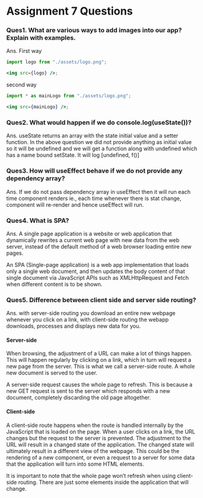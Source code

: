 # Assignment 7 Questions

### Ques1. What are various ways to add images into our app? Explain with examples.

Ans.
First way

```jsx
import logo from "./assets/logo.png";

<img src={logo} />;
```

second way

```jsx
import * as mainLogo from "./assets/logo.png";

<img src={mainLogo} />;
```

### Ques2. What would happen if we do console.log(useState())?

Ans. useState returns an array with the state initial value and a setter function. In the above question we did not
provide anything as initial value so it will be undefined and we will get a function along with undefined which has a
name bound setState.
It will log [undefined, f()]

### Ques3. How will useEffect behave if we do not provide any dependency array?

Ans. If we do not pass dependency array in useEffect then it will run each time component renders ie., each time
whenever there is stat change, component will re-render and hence useEffect will run.

### Ques4. What is SPA?

Ans. A single page application is a website or web application that dynamically rewrites a current web page with new
data from the web server, instead of the default method of a web browser loading entire new pages.

An SPA (Single-page application) is a web app implementation that loads only a single web document, and then updates
the body content of that single document via JavaScript APIs such as XMLHttpRequest and Fetch when different content
is to be shown.

### Ques5. Difference between client side and server side routing?

Ans. with server-side routing you download an entire new webpage whenever you click on a link, with client-side routing
the webapp downloads, processes and displays new data for you.

#### Server-side

When browsing, the adjustment of a URL can make a lot of things happen. This will happen regularly by clicking on a link,
which in turn will request a new page from the server. This is what we call a server-side route. A whole new document
is served to the user.

A server-side request causes the whole page to refresh. This is because a new GET request is sent to the server which
responds with a new document, completely discarding the old page altogether.

#### Client-side

A client-side route happens when the route is handled internally by the JavaScript that is loaded on the page. When
a user clicks on a link, the URL changes but the request to the server is prevented. The adjustment to the URL will
result in a changed state of the application. The changed state will ultimately result in a different view of the
webpage. This could be the rendering of a new component, or even a request to a server for some data that the
application will turn into some HTML elements.

It is important to note that the whole page won’t refresh when using client-side routing. There are just some
elements inside the application that will change.
